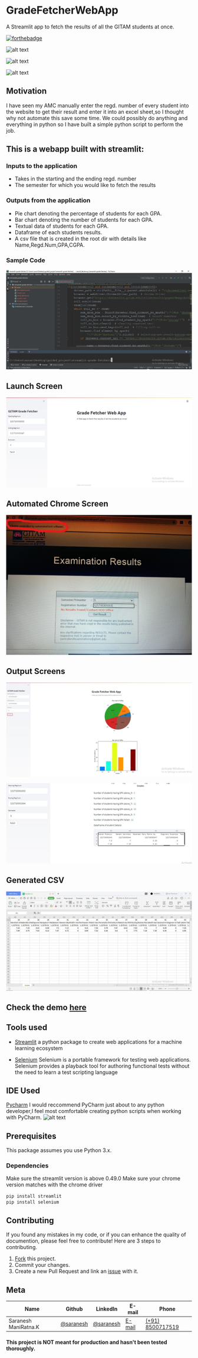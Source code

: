 # GradeFetcherWebApp
A Streamlit app to fetch the results of all the GITAM students at once.

[![forthebadge](https://forthebadge.com/images/badges/made-with-python.svg)](https://forthebadge.com)

![alt text](https://www.gitam.edu/assets/images/GITAM-logo.png)

![alt text](https://mms.businesswire.com/media/20200616005364/en/798639/22/Streamlit_Logo_%281%29.jpg)

![alt text](https://www.selenium.dev/images/selenium_logo_large.png)

## Motivation
I have seen my AMC manually enter the regd. number of every student into the website to get their result and enter it into an excel sheet,so I thought why not automate this save some time.
We could possibly do anything and everything in python so I have built a simple python script to perform the job.


## This is a webapp built with streamlit:

### Inputs to the application

* Takes in the starting and the ending regd. number
* The semester for which you would like to fetch the results

### Outputs from the application

* Pie chart denoting the percentage of students for each GPA.
* Bar chart denoting the number of students for each GPA.
* Textual data of students for each GPA.
* Dataframe of each students results.
* A csv file that is created in the root dir with details like Name,Regd.Num,GPA,CGPA.


### Sample Code
![alt text](https://github.com/sarnesh444/GradeFetcherWebApp/blob/master/code.JPG)


## Launch Screen
![alt text](https://github.com/sarnesh444/GradeFetcherWebApp/blob/master/launch_screen.JPG)


## Automated Chrome Screen
![alt text](https://github.com/sarnesh444/GradeFetcherWebApp/blob/master/chrome_automated_screen.jpg)


## Output Screens
![alt text](https://github.com/sarnesh444/GradeFetcherWebApp/blob/master/output_screen.JPG)

![alt text](https://github.com/sarnesh444/GradeFetcherWebApp/blob/master/additional.JPG)

## Generated CSV
![alt text](https://github.com/sarnesh444/GradeFetcherWebApp/blob/master/output_excel_sheet.JPG)


## Check the demo [here](https://github.com/sarnesh444/GradeFetcherWebApp/blob/master/sample.mp4)

## Tools used

* [Streamlit](https://docs.streamlit.io/en/latest/) a python package to create web applications for a machine learning ecosystem

* [Selenium](https://devcenter.heroku.com/categories/reference) Selenium is a portable framework for testing web applications. Selenium provides a playback tool for authoring functional tests without the need to learn a test scripting language


## IDE Used
[Pycharm](https://www.jetbrains.com/pycharm/) I would reccommend PyCharm just about to any python developer,I feel most comfortable creating python scripts when working with PyCharm.
![alt text](https://cw-production-assetsbucket-8j84s7jns7p2.s3.amazonaws.com/media/blog-images/logo.png)

## Prerequisites

This package assumes you use Python 3.x.

### Dependencies

Make sure the streamlit version is above 0.49.0
Make sure your chrome version matches with the chrome driver

```
pip install streamlit
pip install selenium
```

## Contributing

If you found any mistakes in my code, or if you can enhance the quality of documention, please feel free to contribute!
Here are 3 steps to contributing.

1. [Fork](https://github.com/sarnesh444/GradeFetcherWebApp.git/fork) this project.
2. Commit your changes.
3. Create a new Pull Request and link an [issue](https://github.com/sarnesh444/IndianNumberPlateDetection/issues/new) with it.

## Meta 

| Name | Github | LinkedIn | E-mail | Phone|
| --- | --- | --- | --- | --- |
| Saranesh ManiRatna.K | [@saranesh](https://github.com/sarnesh444) | [@saranesh](https://www.linkedin.com/in/saranesh-kanumuri-17a7a5181/) |[E-mail](mailto:sarnesh444@gmail.com) | [(+91) 8500717519](tel:+918500717519)

#### This project is NOT meant for production and hasn't been tested thoroughly.

